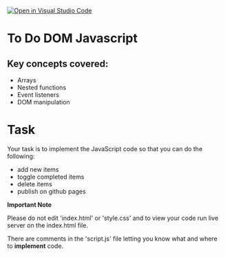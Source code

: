 [![Open in Visual Studio Code](https://classroom.github.com/assets/open-in-vscode-718a45dd9cf7e7f842a935f5ebbe5719a5e09af4491e668f4dbf3b35d5cca122.svg)](https://classroom.github.com/online_ide?assignment_repo_id=11984373&assignment_repo_type=AssignmentRepo)
# To Do DOM Javascript
## Key concepts covered:
  - Arrays
  - Nested functions
  - Event listeners
  - DOM manipulation

# Task

Your task is to implement the JavaScript code so that you can do the following:
  * add new items
  * toggle completed items
  * delete items
  * publish on github pages

    
**Important Note**
<p>Please do not edit 'index.html' or 'style.css' and to view your code run live server on the index.html file.</p>
<p>There are comments in the 'script.js' file letting you know what and where to <b>implement</b> code.</p>
